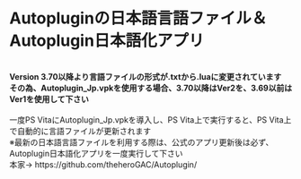 # Autopluginの日本語言語ファイル＆Autoplugin日本語化アプリ<br>
<br>
<strong>Version 3.70以降より言語ファイルの形式が.txtから.luaに変更されています<br>
その為、Autoplugin_Jp.vpkを使用する場合、3.70以降はVer2を、3.69以前はVer1を使用して下さい</strong><br>
<br>
一度PS VitaにAutoplugin_Jp.vpkを導入し、PS Vita上で実行すると、PS Vita上で自動的に言語ファイルが更新されます<br>
※最新の日本語言語ファイルを利用する際は、公式のアプリ更新後は必ず、Autoplugin日本語化アプリを一度実行して下さい<br>
本家→ https://github.com/theheroGAC/Autoplugin/
